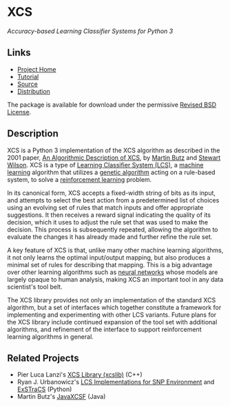 # XCS

*Accuracy-based Learning Classifier Systems for Python 3*

## Links
* [Project Home](http://hosford42.github.io/xcs/)
* [Tutorial](https://pythonhosted.org/xcs/)
* [Source](https://github.com/hosford42/xcs)
* [Distribution](https://pypi.python.org/pypi/xcs)

The package is available for download under the permissive [Revised BSD License](https://github.com/hosford42/xcs/blob/master/LICENSE).

## Description
XCS is a Python 3 implementation of the XCS algorithm as described in the 2001 paper, [An Algorithmic Description of XCS](http://link.springer.com/chapter/10.1007/3-540-44640-0_15), by 
[Martin Butz](http://www.uni-tuebingen.de/fakultaeten/mathematisch-naturwissenschaftliche-fakultaet/fachbereiche/informatik/lehrstuehle/cognitive-modeling/staff/staff/martin-v-butz.html) and [Stewart Wilson](http://prediction-dynamics.com/). XCS is a type of [Learning Classifier System (LCS)](http://en.wikipedia.org/wiki/Learning_classifier_system), a [machine learning](http://en.wikipedia.org/wiki/Machine_learning) algorithm that utilizes a [genetic algorithm](http://en.wikipedia.org/wiki/Genetic_algorithm) acting on a rule-based system, to solve a [reinforcement learning](http://en.wikipedia.org/wiki/Reinforcement_learning) problem.

In its canonical form, XCS accepts a fixed-width string of bits as its input, and attempts to select the best action from a predetermined list of choices using an evolving set of rules that match inputs and offer appropriate suggestions. It then receives a reward signal indicating the quality of its decision, which it uses to adjust the rule set that was used to make the decision. This process is subsequently repeated, allowing the algorithm to evaluate the changes it has already made and further refine the rule set.

A key feature of XCS is that, unlike many other machine learning algorithms, it not only learns the optimal input/output mapping, but also produces a minimal set of rules for describing that mapping. This is a big advantage over other learning algorithms such as [neural networks](http://en.wikipedia.org/wiki/Artificial_neural_network) whose models are largely opaque to human analysis, making XCS an important tool in any data scientist's tool belt.

The XCS library provides not only an implementation of the standard XCS algorithm, but a set of interfaces which together constitute a framework for implementing and experimenting with other LCS variants. Future plans for the XCS library include continued expansion of the tool set with additional algorithms, and refinement of the interface to support reinforcement learning algorithms in general.

## Related Projects
* Pier Luca Lanzi's [XCS Library (xcslib)](http://xcslib.sourceforge.net/) (C++)
* Ryan J. Urbanowicz's [LCS Implementations for SNP Environment](http://gbml.org/2010/03/24/python-lcs-implementations-xcs-ucs-mcs-for-snp-environment/) and [ExSTraCS](http://www.sourceforge.net/projects/exstracs/) (Python)
* Martin Butz's [JavaXCSF](http://www.cm.inf.uni-tuebingen.de/Code) (Java)
